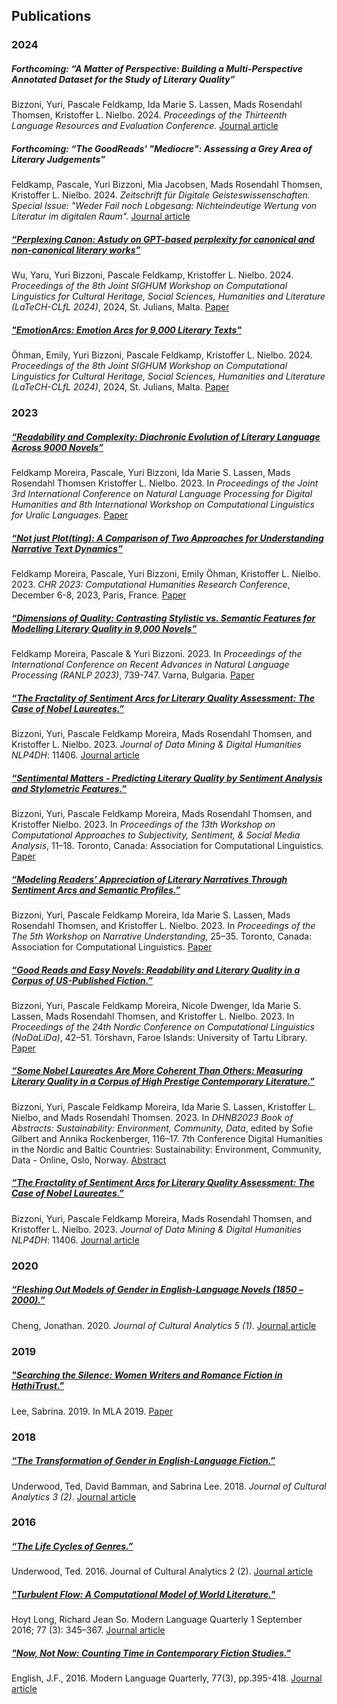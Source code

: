 ## Publications

<!----- 2024 ------------------------------------------------------------------------------------>
### 2024

##### _Forthcoming_: “A Matter of Perspective: Building a Multi-Perspective Annotated Dataset for the Study of Literary Quality”
Bizzoni, Yuri, Pascale Feldkamp, Ida Marie S. Lassen, Mads Rosendahl Thomsen, Kristoffer L. Nielbo. 2024. 
_Proceedings of the Thirteenth Language Resources and Evaluation Conference._
[Journal article]()

##### _Forthcoming_: “The GoodReads' "Mediocre": Assessing a Grey Area of Literary Judgements”
Feldkamp, Pascale, Yuri Bizzoni, Mia Jacobsen, Mads Rosendahl Thomsen, Kristoffer L. Nielbo. 2024. 
_Zeitschrift für Digitale Geisteswissenschaften. Special Issue: "Weder Fail noch Lobgesang: Nichteindeutige Wertung von Literatur im digitalen Raum"._
[Journal article](https://zfdg.de/cfp-sonderband-2023)

##### [“Perplexing Canon: Astudy on GPT-based perplexity for canonical and non-canonical literary works”](https://aclanthology.org/2024.latechclfl-1.16.pdf)

Wu, Yaru, Yuri Bizzoni, Pascale Feldkamp, Kristoffer L. Nielbo. 2024. _Proceedings of the 8th Joint SIGHUM Workshop on Computational Linguistics for Cultural Heritage, Social Sciences, Humanities and Literature (LaTeCH-CLfL 2024)_, 2024, St. Julians, Malta. [Paper](https://aclanthology.org/2024.latechclfl-1.16.pdf)


##### ["EmotionArcs: Emotion Arcs for 9,000 Literary Texts"](https://aclanthology.org/2024.latechclfl-1.7.pdf)

Öhman, Emily, Yuri Bizzoni, Pascale Feldkamp, Kristoffer L. Nielbo. 2024. _Proceedings of the 8th Joint SIGHUM Workshop on Computational Linguistics for Cultural Heritage, Social Sciences, Humanities and Literature (LaTeCH-CLfL 2024)_, 2024, St. Julians, Malta. [Paper](https://aclanthology.org/2024.latechclfl-1.7.pdf)

### 2023

##### [“Readability and Complexity: Diachronic Evolution of Literary Language Across 9000 Novels”](https://aclanthology.org/2023.nlp4dh-1.27.pdf)

Feldkamp Moreira, Pascale, Yuri Bizzoni, Ida Marie S. Lassen, Mads Rosendahl Thomsen Kristoffer L. Nielbo. 2023. In _Proceedings of the Joint 3rd International Conference on Natural Language Processing for Digital Humanities and 8th International Workshop on Computational Linguistics for Uralic Languages._ [Paper](https://aclanthology.org/2023.nlp4dh-1.27.pdf)

##### [“Not just Plot(ting): A Comparison of Two Approaches for Understanding Narrative Text Dynamics”](https://ceur-ws.org/Vol-3558/paper1603.pdf)

Feldkamp Moreira, Pascale, Yuri Bizzoni, Emily Öhman, Kristoffer L. Nielbo. 2023. _CHR 2023: Computational Humanities Research Conference_, December 6-8, 2023, Paris, France. [Paper](https://ceur-ws.org/Vol-3558/paper1603.pdf)

##### [“Dimensions of Quality: Contrasting Stylistic vs. Semantic Features for Modelling Literary Quality in 9,000 Novels”](https://acl-bg.org/proceedings/2023/RANLP%202023/RANLP%202023%20Proceedings.pdf)

Feldkamp Moreira, Pascale & Yuri Bizzoni. 2023. In _Proceedings of the International Conference on Recent Advances in Natural Language Processing (RANLP 2023)_, 739-747. Varna, Bulgaria. [Paper](https://acl-bg.org/proceedings/2023/RANLP%202023/RANLP%202023%20Proceedings.pdf)

##### [“The Fractality of Sentiment Arcs for Literary Quality Assessment: The Case of Nobel Laureates.”](https://doi.org/10.46298/jdmdh.11406)

Bizzoni, Yuri, Pascale Feldkamp Moreira, Mads Rosendahl Thomsen, and Kristoffer L. Nielbo. 2023. _Journal of Data Mining & Digital Humanities NLP4DH_: 11406. [Journal article](https://doi.org/10.46298/jdmdh.11406)

##### [“Sentimental Matters - Predicting Literary Quality by Sentiment Analysis and Stylometric Features.”](https://aclanthology.org/2023.wassa-1.2)

Bizzoni, Yuri, Pascale Feldkamp Moreira, Mads Rosendahl Thomsen, and Kristoffer Nielbo. 2023. In _Proceedings of the 13th Workshop on Computational Approaches to Subjectivity, Sentiment, & Social Media Analysis_, 11–18. Toronto, Canada: Association for Computational Linguistics. [Paper](https://aclanthology.org/2023.wassa-1.2)

##### [“Modeling Readers’ Appreciation of Literary Narratives Through Sentiment Arcs and Semantic Profiles.”](https://doi.org/10.18653/v1/2023.wnu-1.5)

Bizzoni, Yuri, Pascale Feldkamp Moreira, Ida Marie S. Lassen, Mads Rosendahl Thomsen, and Kristoffer L. Nielbo. 2023. In _Proceedings of the The 5th Workshop on Narrative Understanding_, 25–35. Toronto, Canada: Association for Computational Linguistics. [Paper](https://doi.org/10.18653/v1/2023.wnu-1.5)

##### [“Good Reads and Easy Novels: Readability and Literary Quality in a Corpus of US-Published Fiction.”](https://aclanthology.org/2023.nodalida-1.5)

Bizzoni, Yuri, Pascale Feldkamp Moreira, Nicole Dwenger, Ida Marie S. Lassen, Mads Rosendahl Thomsen, and Kristoffer L. Nielbo. 2023. In _Proceedings of the 24th Nordic Conference on Computational Linguistics (NoDaLiDa)_, 42–51. Tórshavn, Faroe Islands: University of Tartu Library. [Paper](https://aclanthology.org/2023.nodalida-1.5)

##### [“Some Nobel Laureates Are More Coherent Than Others: Measuring Literary Quality in a Corpus of High Prestige Contemporary Literature.”](https://zenodo.org/record/7670464)

Bizzoni, Yuri, Pascale Feldkamp Moreira, Ida Marie S. Lassen, Kristoffer L. Nielbo, and Mads Rosendahl Thomsen. 2023. In _DHNB2023 Book of Abstracts: Sustainability: Environment, Community, Data_, edited by Sofie Gilbert and Annika Rockenberger, 116–17. 7th Conference Digital Humanities in the Nordic and Baltic Countries: Sustainability: Environment, Community, Data - Online, Oslo, Norway. [Abstract](https://zenodo.org/record/7670464)

##### [“The Fractality of Sentiment Arcs for Literary Quality Assessment: The Case of Nobel Laureates.”](https://doi.org/10.46298/jdmdh.11406)

Bizzoni, Yuri, Pascale Feldkamp Moreira, Mads Rosendahl Thomsen, and Kristoffer L. Nielbo. 2023. _Journal of Data Mining & Digital Humanities NLP4DH_: 11406. [Journal article](https://doi.org/10.46298/jdmdh.11406)

### 2020

##### [“Fleshing Out Models of Gender in English-Language Novels (1850 – 2000).”](https://doi.org/10.22148/001c.11652)
Cheng, Jonathan. 2020. _Journal of Cultural Analytics 5 (1)_. [Journal article](https://doi.org/10.22148/001c.11652)

### 2019

##### ["Searching the Silence: Women Writers and Romance Fiction in HathiTrust."](https://hcommons.org/deposits/item/hc:22251)
Lee, Sabrina. 2019. In MLA 2019. [Paper](https://hcommons.org/deposits/item/hc:22251)

### 2018

##### [“The Transformation of Gender in English-Language Fiction.”](https://doi.org/10.22148/16.019)

Underwood, Ted, David Bamman, and Sabrina Lee. 2018. _Journal of Cultural Analytics 3 (2)_. [Journal article](https://doi.org/10.22148/16.019)

### 2016

##### [“The Life Cycles of Genres.”](https://doi.org/10.22148/16.005)
Underwood, Ted. 2016. Journal of Cultural Analytics 2 (2). [Journal article](https://doi.org/10.22148/16.005)

##### ["Turbulent Flow: A Computational Model of World Literature."](https://doi.org/10.1215/00267929-3570656)
Hoyt Long, Richard Jean So. Modern Language Quarterly 1 September 2016; 77 (3): 345–367. [Journal article](https://doi.org/10.1215/00267929-3570656)

##### ["Now, Not Now: Counting Time in Contemporary Fiction Studies."](https://doi.org/10.1215/00267929-3570667)
English, J.F., 2016. Modern Language Quarterly, 77(3), pp.395-418. [Journal article](https://doi.org/10.1215/00267929-3570667)
